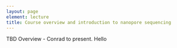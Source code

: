 ```yaml
---
layout: page
element: lecture
title: Course overview and introduction to nanopore sequencing
---
```


TBD Overview - Conrad to present. Hello
